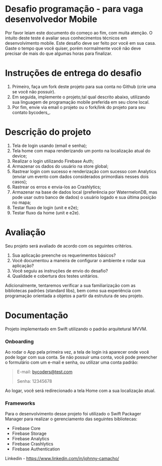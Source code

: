 # Desafio programação - para vaga desenvolvedor Mobile
Por favor leiam este documento do começo ao fim, com muita atenção.
O intuito deste teste é avaliar seus conhecimentos técnicos em desenvolvimento mobile.
Este desafio deve ser feito por você em sua casa. Gaste o tempo que você quiser, porém normalmente você não deve precisar de mais do que algumas horas para finalizar.

# Instruções de entrega do desafio

1. Primeiro, faça um fork deste projeto para sua conta no Github (crie uma se você não possuir).
2. Em seguida, implemente o projeto,tal qual descrito abaixo, utilizando sua linguagem de programação mobile preferida em seu clone local.
3. Por fim, envie via email o projeto ou o fork/link do projeto para seu contato bycoders_.

# Descrição do projeto

1. Tela de login usando (email e senha);
2. Tela home com mapa renderizando um ponto na localização atual do device;
3. Realizar o login utilizando Firebase Auth;
4. Armazenar os dados do usuário na store global;
5. Rastrear login com sucesso e renderização com sucesso com Analytics (enviar um evento com dados considerados primordiais nesses dois casos);
6. Rastrear os erros e envia-los ao Crashlytics;
7. Armazenar na base de dados local (preferência por WatermelonDB, mas pode usar outro banco de dados) o usuário logado e sua última posição no mapa;
8. Testar fluxo de login (unit e e2e);
9. Testar fluxo da home (unit e e2e).

# Avaliação

Seu projeto será avaliado de acordo com os seguintes critérios.

1. Sua aplicação preenche os requerimentos básicos?
2. Você documentou a maneira de configurar o ambiente e rodar sua aplicação?
3. Você seguiu as instruções de envio do desafio?
4. Qualidade e cobertura dos testes unitários.

Adicionalmente, tentaremos verificar a sua familiarização com as bibliotecas padrões (standard libs), bem como sua experiência com programação orientada a objetos a partir da estrutura de seu projeto.

# Documentação

Projeto implementado em Swift utilizando o padrão arquitetural MVVM.

### Onboarding

Ao rodar o App pela primeira vez, a tela de login irá aparecer onde você pode logar com sua conta. Se não possuir uma conta, você pode preencher o formulário com um e-mail e senha, ou utilizar uma conta padrão:

> E-mail: bycoders@test.com
>
> Senha: 12345678

Ao logar, você será redirecionado a tela Home com a sua localização atual.

### Frameworks

Para o desenvolvimento desse projeto foi utilizado o Swift Packager Manager para realizar o gerenciamento das seguintes bibliotecas:
- Firebase Core
- Firebase Storage
- Firebase Analytics
- Firebase Crashlytics
- Firebase Authentication


Linkedin - https://www.linkedin.com/in/johnny-camacho/
